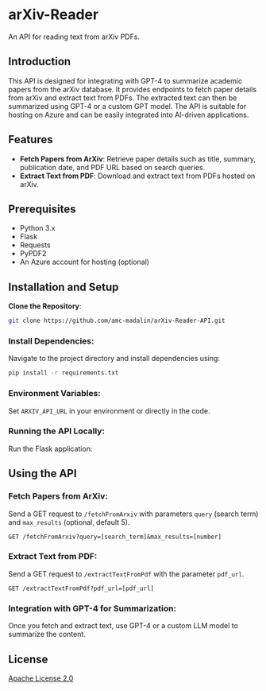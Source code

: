 # arXiv-Reader
An API for reading text from arXiv PDFs.

## Introduction
This API is designed for integrating with GPT-4 to summarize academic papers from the arXiv database. It provides endpoints to fetch paper details from arXiv and extract text from PDFs. The extracted text can then be summarized using GPT-4 or a custom GPT model. The API is suitable for hosting on Azure and can be easily integrated into AI-driven applications.

## Features
- **Fetch Papers from ArXiv**: Retrieve paper details such as title, summary, publication date, and PDF URL based on search queries.
- **Extract Text from PDF**: Download and extract text from PDFs hosted on arXiv.

## Prerequisites
- Python 3.x
- Flask
- Requests
- PyPDF2
- An Azure account for hosting (optional)

## Installation and Setup

**Clone the Repository**:
   ```bash
   git clone https://github.com/amc-madalin/arXiv-Reader-API.git
   ```

### Install Dependencies:
Navigate to the project directory and install dependencies using:

```bash
pip install -r requirements.txt
```

### Environment Variables:
Set `ARXIV_API_URL` in your environment or directly in the code.

### Running the API Locally:
Run the Flask application:

## Using the API

### Fetch Papers from ArXiv:
Send a GET request to `/fetchFromArxiv` with parameters `query` (search term) and `max_results` (optional, default 5).

```http
GET /fetchFromArxiv?query=[search_term]&max_results=[number]
```

### Extract Text from PDF:
Send a GET request to `/extractTextFromPdf` with the parameter `pdf_url`.

```http
GET /extractTextFromPdf?pdf_url=[pdf_url]
```

### Integration with GPT-4 for Summarization:
Once you fetch and extract text, use GPT-4 or a custom LLM model to summarize the content.

## License
[Apache License 2.0](https://github.com/amc-madalin/arXiv-Reader-API/tree/main?tab=Apache-2.0-1-ov-file)

